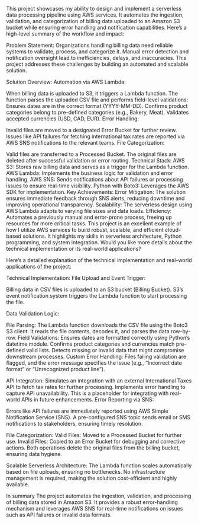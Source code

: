 This project showcases my ability to design and implement a serverless data processing pipeline using AWS services. 
It automates the ingestion, validation, and categorization of billing data uploaded to an Amazon S3 bucket while ensuring error handling and notification capabilities.
Here’s a high-level summary of the workflow and impact:

Problem Statement:
Organizations handling billing data need reliable systems to validate, process, and categorize it. Manual error detection and notification oversight lead to inefficiencies, delays, and inaccuracies. 
This project addresses these challenges by building an automated and scalable solution.

Solution Overview:
Automation via AWS Lambda:

When billing data is uploaded to S3, it triggers a Lambda function.
The function parses the uploaded CSV file and performs field-level validations:
Ensures dates are in the correct format (YYYY-MM-DD).
Confirms product categories belong to pre-defined categories (e.g., Bakery, Meat).
Validates accepted currencies (USD, CAD, EUR).
Error Handling:

Invalid files are moved to a designated Error Bucket for further review.
Issues like API failures for fetching international tax rates are reported via AWS SNS notifications to the relevant teams.
File Categorization:

Valid files are transferred to a Processed Bucket.
The original files are deleted after successful validation or error routing.
Technical Stack:
AWS S3: Stores raw billing data and serves as a trigger for the Lambda function.
AWS Lambda: Implements the business logic for validation and error handling.
AWS SNS: Sends notifications about API failures or processing issues to ensure real-time visibility.
Python with Boto3: Leverages the AWS SDK for implementation.
Key Achievements:
Error Mitigation: The solution ensures immediate feedback through SNS alerts, reducing downtime and improving operational transparency.
Scalability: The serverless design using AWS Lambda adapts to varying file sizes and data loads.
Efficiency: Automates a previously manual and error-prone process, freeing up resources for more critical tasks.
This project is an excellent example of how I utilize AWS services to build robust, scalable, and efficient cloud-based solutions. It highlights my skills in serverless architecture, Python programming, and system integration. Would you like more details about the technical implementation or its real-world applications?



Here’s a detailed explanation of the technical implementation and real-world applications of the project:

Technical Implementation:
File Upload and Event Trigger:

Billing data in CSV files is uploaded to an S3 bucket (Billing Bucket).
S3’s event notification system triggers the Lambda function to start processing the file.

Data Validation Logic:

File Parsing:
The Lambda function downloads the CSV file using the Boto3 S3 client.
It reads the file contents, decodes it, and parses the data row-by-row.
Field Validations:
Ensures dates are formatted correctly using Python’s datetime module.
Confirms product categories and currencies match pre-defined valid lists.
Detects missing or invalid data that might compromise downstream processes.
Custom Error Handling:
Files failing validation are flagged, and the error message specifies the issue (e.g., “Incorrect date format” or “Unrecognized product line”).

API Integration:
Simulates an integration with an external International Taxes API to fetch tax rates for further processing.
Implements error handling to capture API unavailability. This is a placeholder for integrating with real-world APIs in future enhancements.
Error Reporting via SNS:

Errors like API failures are immediately reported using AWS Simple Notification Service (SNS).
A pre-configured SNS topic sends email or SMS notifications to stakeholders, ensuring timely resolution.

File Categorization:
Valid Files: Moved to a Processed Bucket for further use.
Invalid Files: Copied to an Error Bucket for debugging and corrective actions.
Both operations delete the original files from the billing bucket, ensuring data hygiene.

Scalable Serverless Architecture:
The Lambda function scales automatically based on file uploads, ensuring no bottlenecks.
No infrastructure management is required, making the solution cost-efficient and highly available.






In summary 
The project automates the ingestion, validation, and processing of billing data stored in Amazon S3. 
It provides a robust error-handling mechanism and leverages AWS SNS for real-time notifications on issues such as API failures or invalid data formats.
